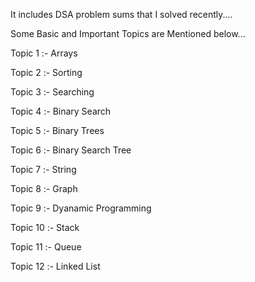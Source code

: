 It includes DSA problem sums that I solved recently....


Some Basic and Important Topics are Mentioned below...

Topic 1 :- Arrays

Topic 2 :- Sorting 

Topic 3 :- Searching

Topic 4 :- Binary Search

Topic 5 :- Binary Trees 

Topic 6 :- Binary Search Tree

Topic 7 :- String

Topic 8 :- Graph

Topic 9 :- Dyanamic Programming

Topic 10 :- Stack

Topic 11 :- Queue

Topic 12 :- Linked List
